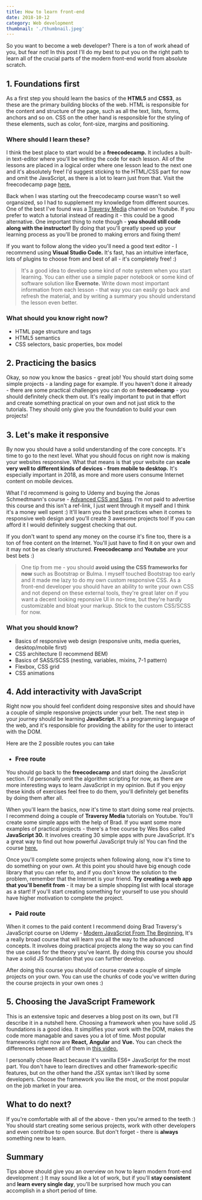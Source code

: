 ```yaml
---
title: How to learn front-end
date: 2018-10-12
category: Web development
thumbnail: './thumbnail.jpeg'
---
```


So you want to become a web developer? There is a ton of work ahead of you, but fear not! In this post I'll do my best to put you on the right path to learn all of the crucial parts of the modern front-end world from absolute scratch.

## 1. Foundations first

As a first step you should learn the basics of the **HTML5** and **CSS3**, as these are the primary building blocks of the web. HTML is responsible for the content and structure of the page, such as all the text, lists, forms, anchors and so on. CSS on the other hand is responsible for the styling of these elements, such as color, font-size, margins and positioning.

### Where should I learn these?

I think the best place to start would be a **freecodecamp.** It includes a built-in text-editor where you'll be writing the code for each lesson. All of the lessons are placed in a logical order where one lesson lead to the next one and it's absolutely free! I'd suggest sticking to the HTML/CSS part for now and omit the JavaScript, as there is a lot to learn just from that. Visit the freecodecamp page [here.](https://www.freecodecamp.org/)

Back when I was starting out the freecodecamp course wasn't so well organsized, so I had to supplement my knowledge from different sources. One of the best I've found was a [Traversy Media](https://www.youtube.com/watch?v=UB1O30fR-EE&list=PLillGF-RfqbZTASqIqdvm1R5mLrQq79CU) channel on Youtube. If you prefer to watch a tutorial instead of reading it - this could be a good alternative. One important thing to note though - **you should still code along with the instructor!** By doing that you'll greatly speed up your learning process as you'll be proned to making errors and fixing them!

If you want to follow along the video you'll need a good text editor - I recommend using **Visual Studio Code.** It's fast, has an intuitive interface, lots of plugins to choose from and best of all - it's completely free! :)

> It's a good idea to develop some kind of note system when you start learning. You can either use a simple paper notebook or some kind of software solution like **Evernote.** Write down most important information from each lesson - that way you can easily go back and refresh the material, and by writing a summary you should understand the lesson even better.

### What should you know right now?
* HTML page structure and tags
* HTML5 semantics
* CSS selectors, basic properties, box model


## 2. Practicing the basics

Okay, so now you know the basics - great job! You should start doing some simple projects - a landing page for example. If you haven't done it already - there are some practical challenges you can do on **freecodecamp** - you should definitely check them out. It's really important to put in that effort and create something practical on your own and not just stick to the tutorials. They should only give you the foundation to build your own projects! 


## 3. Let's make it responsive

By now you should have a solid understanding of the core concepts. It's time to go to the next level. What you should focus on right now is making your websites responsive. What that means is that your website can **scale very well to different kinds of devices - from mobile to desktop.** It's especially important in 2018, as more and more users consume Internet content on mobile devices.

What I'd recommend is going to Udemy and buying the Jonas Schmedtmann's course - [Advanced CSS and Sass](https://www.udemy.com/advanced-css-and-sass/?couponCode=GITHUB4). I'm not paid to advertise this course and this isn't a ref-link, I just went through it myself and I think it's a money well spent :) It'll learn you the best practices when it comes to responsive web design and you'll create 3 awesome projects too! If you can afford it I would definitely suggest checking that out.

If you don't want to spend any money on the course it's fine too, there is a ton of free content on the Internet. You'll just have to find it on your own and it may not be as clearly structured. **Freecodecamp** and **Youtube** are your best bets :)

>One tip from me - you should **avoid using the CSS frameworks for now** such as Bootstrap or Bulma. I myself touched Bootstrap too early and it made me lazy to do my own custom responsive CSS. As a front-end developer you should have an ability to write your own CSS and not depend on these external tools, they're great later on if you want a decent looking reponsive UI in no-time, but they're hardly customizable and bloat your markup. Stick to the custom CSS/SCSS for now.

### What you should know?
* Basics of responsive web design (responsive units, media queries, desktop/mobile first)
* CSS architecture (I recommend BEM)
* Basics of SASS/SCSS (nesting, variables, mixins, 7-1 pattern)
* Flexbox, CSS grid
* CSS animations

## 4. Add interactivity with JavaScript

Right now you should feel confident doing responsive sites and should have a couple of simple responsive projects under your belt. The next step in your journey should be learning **JavaScript.** It's a programming language of the web, and it's responsible for providing the ability for the user to interact with the DOM.

Here are the 2 possible routes you can take

* ### Free route

You should go back to the **freecodecamp** and start doing the JavaScript section. I'd personally omit the algorithm scripting for now, as there are more interesting ways to learn JavaScript in my opinion. But if you enjoy these kinds of exercises feel free to do them, you'll definitely get benefits by doing them after all.

When you'll learn the basics, now it's time to start doing some real projects. I recommend doing a couple of **Traversy Media** tutorials on Youtube. You'll create some simple apps with the help of Brad. If you want some more examples of practical projects - there's a free course by Wes Bos called **JavaScript 30.** It involves creating 30 simple apps with pure JavaScript. It's a great way to find out how powerful JavaScript truly is! You can find the course [here.](https://javascript30.com/)

Once you'll complete some projects when following along, now it's time to do something on your own. At this point you should have big enough code library that you can refer to, and if you don't know the solution to the problem, remember that the Internet is your friend. **Try creating a web app that you'll benefit from** - it may be a simple shopping list with local storage as a start! If you'll start creating something for yourself to use you should have higher motivation to complete the project.

* ### Paid route

When it comes to the paid content I recommend doing Brad Traversy's JavaScript course on Udemy - [Modern JavaScript From The Beginning.](https://www.udemy.com/modern-javascript-from-the-beginning/) It's a really broad course that will learn you all the way to the advanced concepts. It involves doing practical projects along the way so you can find the use cases for the theory you've learnt. By doing this course you should have a solid JS foundation that you can further develop.

After doing this course you should of course create a couple of simple projects on your own. You can use the chunks of code you've written during the course projects in your own ones :)

## 5. Choosing the JavaScript Framework

This is an extensive topic and deserves a blog post on its own, but I'll describe it in a nutshell here. Choosing a framework when you have solid JS foundations is a good idea. It simplifies your work with the DOM, makes the code more managable and saves you a lot of time. Most popular frameworks right now are **React,** **Angular** and **Vue.** You can check the differences between all of them in [this video.](https://www.youtube.com/watch?v=SWZ_4YBFBhs)

I personally chose React because it's vanilla ES6+ JavaScript for the most part. You don't have to learn directives and other framework-specific features, but on the other hand the JSX syntax isn't liked by some developers. Choose the framework you like the most, or the most popular on the job market in your area.

## What to do next?

If you're comfortable with all of the above - then you're armed to the teeth :) You should start creating some serious projects, work with other developers and even contribue to open source. But don't forget - there is **always** something new to learn.

## Summary

Tips above should give you an overview on how to learn modern front-end development :) It may sound like a lot of work, but if you'll **stay consistent** and **learn every single day**, you'll be surprised how much you can accomplish in a short period of time.